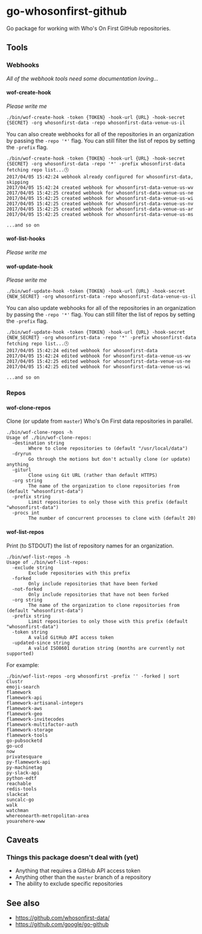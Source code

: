 # go-whosonfirst-github

Go package for working with Who's On First GitHub repositories.

## Tools

### Webhooks

_All of the webhook tools need some documentation loving..._

#### wof-create-hook

_Please write me_

```
./bin/wof-create-hook -token {TOKEN} -hook-url {URL} -hook-secret {SECRET} -org whosonfirst-data -repo whosonfirst-data-venue-us-il
```

You can also create webhooks for all of the repositories in an organization by passing the `-repo '*'` flag. You can still filter the list of repos by setting the `-prefix` flag.

```
./bin/wof-create-hook -token {TOKEN} -hook-url {URL} -hook-secret {SECRET} -org whosonfirst-data -repo '*' -prefix whosonfirst-data
fetching repo list...🕓 
2017/04/05 15:42:24 webhook already configured for whosonfirst-data, skipping
2017/04/05 15:42:24 created webhook for whosonfirst-data-venue-us-wv
2017/04/05 15:42:25 created webhook for whosonfirst-data-venue-us-ne
2017/04/05 15:42:25 created webhook for whosonfirst-data-venue-us-wi
2017/04/05 15:42:25 created webhook for whosonfirst-data-venue-us-nv
2017/04/05 15:42:25 created webhook for whosonfirst-data-venue-us-ar
2017/04/05 15:42:25 created webhook for whosonfirst-data-venue-us-ms

...and so on
```

#### wof-list-hooks

_Please write me_

#### wof-update-hook

_Please write me_

```
./bin/wof-update-hook -token {TOKEN} -hook-url {URL} -hook-secret {NEW_SECRET} -org whosonfirst-data -repo whosonfirst-data-venue-us-il
```

You can also update webhooks for all of the repositories in an organization by passing the `-repo '*'` flag. You can still filter the list of repos by setting the `-prefix` flag.

```
./bin/wof-update-hook -token {TOKEN} -hook-url {URL} -hook-secret {NEW_SECRET} -org whosonfirst-data -repo '*' -prefix whosonfirst-data
fetching repo list...🕓 
2017/04/05 15:42:24 edited webhook for whosonfirst-data
2017/04/05 15:42:24 edited webhook for whosonfirst-data-venue-us-wv
2017/04/05 15:42:25 edited webhook for whosonfirst-data-venue-us-ne
2017/04/05 15:42:25 edited webhook for whosonfirst-data-venue-us-wi

...and so on
```

### Repos

#### wof-clone-repos

Clone (or update from `master`) Who's On First data repositories in parallel.

```
./bin/wof-clone-repos -h
Usage of ./bin/wof-clone-repos:
  -destination string
    	Where to clone repositories to (default "/usr/local/data")
  -dryrun
    	Go through the motions but don't actually clone (or update) anything
  -giturl
    	Clone using Git URL (rather than default HTTPS)
  -org string
    	The name of the organization to clone repositories from (default "whosonfirst-data")
  -prefix string
    	Limit repositories to only those with this prefix (default "whosonfirst-data")
  -procs int
    	The number of concurrent processes to clone with (default 20)
```

#### wof-list-repos

Print (to STDOUT) the list of repository names for an organization.

```
./bin/wof-list-repos -h
Usage of ./bin/wof-list-repos:
  -exclude string
    	Exclude repositories with this prefix
  -forked
    	Only include repositories that have been forked
  -not-forked
    	Only include repositories that have not been forked
  -org string
    	The name of the organization to clone repositories from (default "whosonfirst-data")
  -prefix string
    	Limit repositories to only those with this prefix (default "whosonfirst-data")
  -token string
    	A valid GitHub API access token
  -updated-since string
    	A valid ISO8601 duration string (months are currently not supported)
```

For example:

```
./bin/wof-list-repos -org whosonfirst -prefix '' -forked | sort
Clustr
emoji-search
flamework
flamework-api
flamework-artisanal-integers
flamework-aws
flamework-geo
flamework-invitecodes
flamework-multifactor-auth
flamework-storage
flamework-tools
go-pubsocketd
go-ucd
now
privatesquare
py-flamework-api
py-machinetag
py-slack-api
python-edtf
reachable
redis-tools
slackcat
suncalc-go
walk
watchman
whereonearth-metropolitan-area
youarehere-www
```

## Caveats

### Things this package doesn't deal with (yet)

* Anything that requires a GitHub API access token
* Anything other than the `master` branch of a repository
* The ability to exclude specific repositories

## See also

* https://github.com/whosonfirst-data/
* https://github.com/google/go-github
